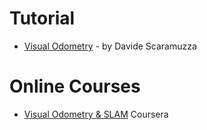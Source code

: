 # Tutorial

* [Visual Odometry](http://rpg.ifi.uzh.ch/visual_odometry_tutorial.html) - by Davide Scaramuzza


# Online Courses
* [Visual Odometry & SLAM](https://www.coursera.org/lecture/stereovision-motion-tracking/visual-odometry-slam-wd5Mk) Coursera
